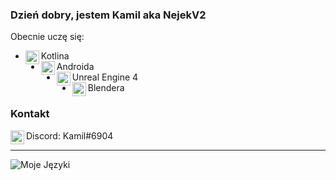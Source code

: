 ### Dzień dobry, jestem Kamil aka NejekV2
Obecnie uczę się:
- <img align="left" width="22px" src="https://raw.githubusercontent.com/simple-icons/simple-icons/develop/icons/kotlin.svg"/> Kotlina
- <img align="left" width="22px" src="https://raw.githubusercontent.com/simple-icons/simple-icons/develop/icons/android.svg"/> Androida
- <img align="left" width="22px" src="https://raw.githubusercontent.com/simple-icons/simple-icons/develop/icons/unrealengine.svg"/> Unreal Engine 4
- <img align="left" width="22px" src="https://raw.githubusercontent.com/simple-icons/simple-icons/develop/icons/blender.svg"/> Blendera

### Kontakt
<img align="left" width="22px" src="https://raw.githubusercontent.com/simple-icons/simple-icons/develop/icons/discord.svg"> Discord: Kamil#6904

---
<div align="center>
	<img alt="Moje statystyki" src="https://github-readme-stats.vercel.app/api?username=NejekV2&hide=stars,prs,issues&show_icons=true"/>
</div>

<img align="middle" alt="Moje Języki" src="https://github-readme-stats.vercel.app/api/top-langs/?username=NejekV2&hide=javascript&layout=compact"/>

<br />
<br />